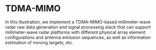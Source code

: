 # TDMA-MIMO
In this illustration, we implement a TDMA-MIMO-based millimeter-wave radar raw data generation and signal processing stack that can support millimeter-wave radar platforms with different physical array element configurations and antenna emission sequences, as well as information estimation of moving targets, etc.

